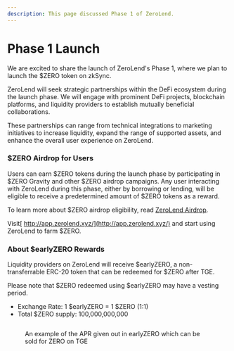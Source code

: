 ```yaml
---
description: This page discussed Phase 1 of ZeroLend.
---
```


# Phase 1 Launch

We are excited to share the launch of ZeroLend's Phase 1, where we plan to launch the $ZERO token on zkSync.

ZeroLend will seek strategic partnerships within the DeFi ecosystem during the launch phase. We will engage with prominent DeFi projects, blockchain platforms, and liquidity providers to establish mutually beneficial collaborations.&#x20;

These partnerships can range from technical integrations to marketing initiatives to increase liquidity, expand the range of supported assets, and enhance the overall user experience on ZeroLend.&#x20;

### $ZERO Airdrop for Users

Users can earn $ZERO tokens during the launch phase by participating in $ZERO Gravity and other $ZERO airdrop campaigns. Any user interacting with ZeroLend during this phase, either by borrowing or lending, will be eligible to receive a predetermined amount of $ZERO tokens as a reward.

To learn more about $ZERO airdrop eligibility, read [ZeroLend Airdrop](https://docs.zerolend.xyz/zeronomics/airdrop-incentives/engagement-for-potential-incentives).

Visit[ http://app.zerolend.xyz/](http://app.zerolend.xyz/) and start using ZeroLend to farm $ZERO.&#x20;

### About $earlyZERO Rewards

Liquidity providers on ZeroLend will receive $earlyZERO, a non-transferrable ERC-20 token that can be redeemed for $ZERO after TGE.&#x20;

Please note that $ZERO redeemed using $earlyZERO may have a vesting period.

* Exchange Rate: 1 $earlyZERO = 1 $ZERO (1:1)
* Total $ZERO supply: 100,000,000,000 &#x20;

<figure><img src="../../.gitbook/assets/Screenshot 2024-04-18 at 11.19.28 AM.png" alt=""><figcaption><p>An example of the APR given out in earlyZERO which can be sold for ZERO on TGE</p></figcaption></figure>
